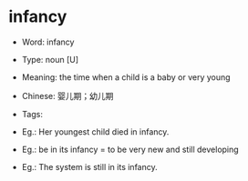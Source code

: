 # infancy

- Word: infancy

- Type: noun [U]
- Meaning: the time when a child is a baby or very young
- Chinese: 婴儿期；幼儿期
- Tags: 
- Eg.: Her youngest child died in infancy.
- Eg.: be in its infancy = to be very new and still developing
- Eg.: The system is still in its infancy.

